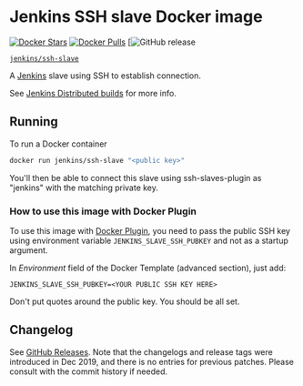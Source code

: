 # Jenkins SSH slave Docker image

[![Docker Stars](https://img.shields.io/docker/stars/jenkins/ssh-slave.svg)](https://hub.docker.com/r/jenkins/ssh-slave/)
[![Docker Pulls](https://img.shields.io/docker/pulls/jenkins/ssh-slave.svg)](https://hub.docker.com/r/jenkins/ssh-slave/)
[![GitHub release](https://img.shields.io/github/release/jenkinsci/docker-ssh-slave.svg?label=changelog)

[`jenkins/ssh-slave`](https://hub.docker.com/r/jenkins/ssh-slave/)

A [Jenkins](https://jenkins-ci.org) slave using SSH to establish connection.

See [Jenkins Distributed builds](https://wiki.jenkins-ci.org/display/JENKINS/Distributed+builds) for more info.

## Running

To run a Docker container

```bash
docker run jenkins/ssh-slave "<public key>"
```

You'll then be able to connect this slave using ssh-slaves-plugin as "jenkins" with the matching private key.

### How to use this image with Docker Plugin

To use this image with [Docker Plugin](https://wiki.jenkins-ci.org/display/JENKINS/Docker+Plugin), you need to
pass the public SSH key using environment variable `JENKINS_SLAVE_SSH_PUBKEY` and not as a startup argument.

In _Environment_ field of the Docker Template (advanced section), just add:

    JENKINS_SLAVE_SSH_PUBKEY=<YOUR PUBLIC SSH KEY HERE>

Don't put quotes around the public key. You should be all set.

## Changelog

See [GitHub Releases](https://github.com/jenkinsci/docker-ssh-slave/releases/latest).
Note that the changelogs and release tags were introduced in Dec 2019, and there is no entries for previous patches.
Please consult with the commit history if needed.
